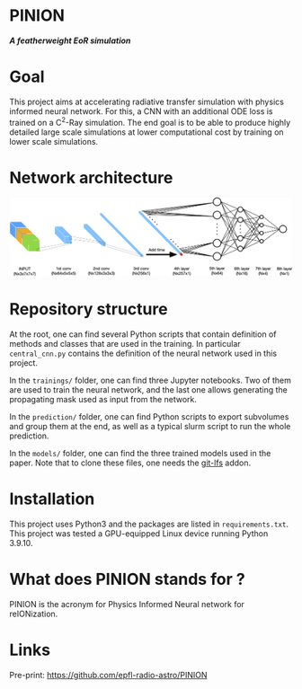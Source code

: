 # PINION

**_A featherweight EoR simulation_**

# Goal

This project aims at accelerating radiative transfer simulation with physics informed neural network. For this, a CNN with an additional ODE loss is trained on a $\mbox{C}^2\mbox{-Ray}$ simulation. The end goal is to be able to produce highly detailed large scale simulations at lower computational cost by training on lower scale simulations.

# Network architecture

<img src="pinion_scheme.png" alt="Scheme of PINION" title="Employee Data title">

# Repository structure

At the root, one can find several Python scripts that contain definition of methods and classes that are used in the training. In particular `central_cnn.py` contains the definition of the neural network used in this project.

In the `trainings/` folder, one can find three Jupyter notebooks. Two of them are used to train the neural network, and the last one allows generating the propagating mask used as input from the network.

In the `prediction/` folder, one can find Python scripts to export subvolumes and group them at the end, as well as a typical slurm script to run the whole prediction.

In the `models/` folder, one can find the three trained models used in the paper. Note that to clone these files, one needs the [git-lfs](https://git-lfs.github.com/) addon.

# Installation

This project uses Python3 and the packages are listed in `requirements.txt`. This project was tested a GPU-equipped Linux device running Python 3.9.10.

# What does PINION stands for ?

PINION is the acronym for Physics Informed Neural network for reIONization.

# Links
Pre-print: https://github.com/epfl-radio-astro/PINION

